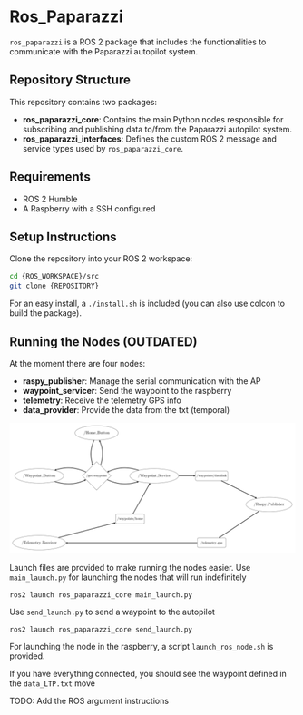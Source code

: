 # Ros_Paparazzi

`ros_paparazzi` is a ROS 2 package that includes the functionalities to communicate with the Paparazzi autopilot system.

## Repository Structure

This repository contains two packages:

- **ros_paparazzi_core**: Contains the main Python nodes responsible for subscribing and publishing data to/from the Paparazzi autopilot system.
- **ros_paparazzi_interfaces**: Defines the custom ROS 2 message and service types used by `ros_paparazzi_core`.

## Requirements

- ROS 2 Humble
- A Raspberry with a SSH configured


## Setup Instructions

Clone the repository into your ROS 2 workspace:

```bash
cd {ROS_WORKSPACE}/src
git clone {REPOSITORY}
```

For an easy install, a `./install.sh` is included (you can also use colcon to build the package).


## Running the Nodes (OUTDATED)

At the moment there are four nodes:
- **raspy_publisher**: Manage the serial communication with the AP
- **waypoint_servicer**: Send the waypoint to the raspberry
- **telemetry**: Receive the telemetry GPS info
- **data_provider**: Provide the data from the txt (temporal)

![Nodes Diagram](rosgraph3.png)

<!-- At the moment there are two nodes that can be runned. -->

<!-- ![Nodes Diagram](rosgraph.png)


For lauching the node in the Raspberry, run (inside a docker):

```
ros2 run ros_paparazzi_core raspy
```

And in your computer, run:

```
ros2 run ros_paparazzi_core computer -->

Launch files are provided to make running the nodes easier.
Use `main_launch.py` for launching the nodes that will run indefinitely

```
ros2 launch ros_paparazzi_core main_launch.py
```

Use `send_launch.py` to send a waypoint to the autopilot

```
ros2 launch ros_paparazzi_core send_launch.py
```

For launching the node in the raspberry, a script `launch_ros_node.sh` is provided.

If you have everything connected, you should see the waypoint defined in the `data_LTP.txt` move


TODO: Add the ROS argument instructions



